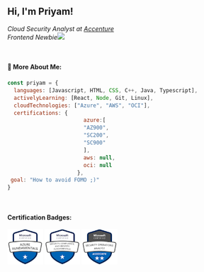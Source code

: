 <h2> Hi, I'm Priyam!</h2>

<p><em>Cloud Security Analyst at <a href="https://www.accenture.com/in-en">Accenture</a></br>Frontend Newbie</a><img src="https://media.giphy.com/media/WUlplcMpOCEmTGBtBW/giphy.gif" width="30"> 
</em></p>
<br>

####  🧐 More About Me:
```javascript
const priyam = {
  languages: [Javascript, HTML, CSS, C++, Java, Typescript],
  activelyLearning: [React, Node, Git, Linux],
  cloudTechnologies: ["Azure", "AWS", "OCI"],
  certifications: {
                        azure:[
                        "AZ900",
                        "SC200",
                        "SC900"
                        ],
                        aws: null,
                        oci: null
                      },
 goal: "How to avoid FOMO ;)"
}
```
<br>

####  Certification Badges:

<img src="badges/az900.png" width="80">
<img src="badges/sc900.png" width="80">
<img src="badges/sc200.png" width="80">


